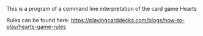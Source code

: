 This is a program of a command line interpretation of the card game Hearts

Rules can be found here: https://playingcarddecks.com/blogs/how-to-play/hearts-game-rules

